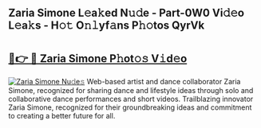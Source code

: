 ## Zaria Simone L𝚎a𝚔ed N𝚞𝚍e - Part-0W0 Vi𝚍𝚎o L𝚎a𝚔s - H𝚘𝚝 O𝚗𝚕yf𝚊ns P𝚑𝚘tos QyrVk

# <h2><a href="http://kfahbc.oniu.top/?m=Zaria+Simone">🔗👉 🔴 Zaria Simone P𝚑ot𝚘𝚜 V𝚒d𝚎o</a></h2>

[![Zaria Simone Nu𝚍e𝚜](https://i.imgur.com/0qMVB7G.gif)](http://kfahbc.oniu.top/?m=Zaria+Simone)
Web-based artist and dance collaborator Zaria Simone, recognized for sharing dance and lifestyle ideas through solo and collaborative dance performances and short videos. Trailblazing innovator Zaria Simone, recognized for their groundbreaking ideas and commitment to creating a better future for all.  

